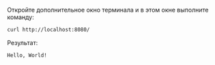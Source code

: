 Откройте дополнительное окно терминала и в этом окне выполните команду:

```bash
curl http://localhost:8080/
```

Результат:

```text
Hello, World!
```